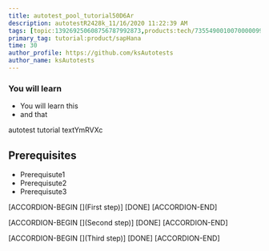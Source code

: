 ```yaml
---
title: autotest_pool_tutorial50D6Ar
description: autotestR2428k_11/16/2020 11:22:39 AM
tags: [topic:139269250608756787992873,products:tech/73554900100700000996,tutorial:experience/advanced]
primary_tag: tutorial:product/sapHana
time: 30
author_profile: https://github.com/ksAutotests
author_name: ksAutotests
---
```

### You will learn
- You will learn this
- and that

autotest tutorial textYmRVXc

## Prerequisites
- Prerequisute1
- Prerequisute2
- Prerequisute3

[ACCORDION-BEGIN [](First step)]
[DONE]
[ACCORDION-END]

[ACCORDION-BEGIN [](Second step)]
[DONE]
[ACCORDION-END]

[ACCORDION-BEGIN [](Third step)]
[DONE]
[ACCORDION-END]

